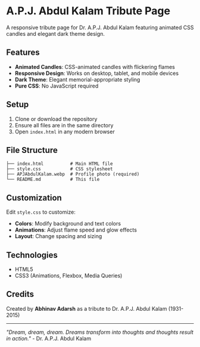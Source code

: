 # A.P.J. Abdul Kalam Tribute Page

A responsive tribute page for Dr. A.P.J. Abdul Kalam featuring animated CSS candles and elegant dark theme design.

## Features

- **Animated Candles**: CSS-animated candles with flickering flames
- **Responsive Design**: Works on desktop, tablet, and mobile devices
- **Dark Theme**: Elegant memorial-appropriate styling
- **Pure CSS**: No JavaScript required

## Setup

1. Clone or download the repository
2. Ensure all files are in the same directory
3. Open `index.html` in any modern browser

## File Structure

```
├── index.html          # Main HTML file
├── style.css           # CSS stylesheet
├── APJAbdulKalam.webp  # Profile photo (required)
└── README.md           # This file
```

## Customization

Edit `style.css` to customize:
- **Colors**: Modify background and text colors
- **Animations**: Adjust flame speed and glow effects
- **Layout**: Change spacing and sizing

## Technologies

- HTML5
- CSS3 (Animations, Flexbox, Media Queries)

## Credits

Created by **Abhinav Adarsh** as a tribute to Dr. A.P.J. Abdul Kalam (1931-2015)

---

*"Dream, dream, dream. Dreams transform into thoughts and thoughts result in action."* - Dr. A.P.J. Abdul Kalam